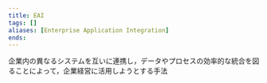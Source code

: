 ```yaml
---
title: EAI
tags: []
aliases: [Enterprise Application Integration]
ends: 
---
```

企業内の異なるシステムを互いに連携し，データやプロセスの効率的な統合を図ることによって，企業経営に活用しようとする手法